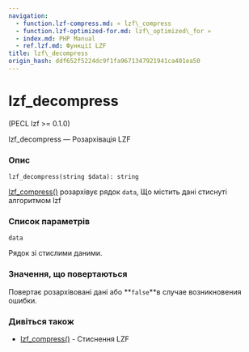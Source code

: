 ```yaml
---
navigation:
  - function.lzf-compress.md: « lzf\_compress
  - function.lzf-optimized-for.md: lzf\_optimized\_for »
  - index.md: PHP Manual
  - ref.lzf.md: Функції LZF
title: lzf\_decompress
origin_hash: ddf652f5224dc9f1fa9671347921941ca401ea50
---
```

# lzf\_decompress

(PECL lzf >= 0.1.0)

lzf\_decompress — Розархівація LZF

### Опис

```methodsynopsis
lzf_decompress(string $data): string
```

[lzf\_compress()](function.lzf-compress.md) розархівує рядок `data`, Що містить дані стиснуті алгоритмом lzf

### Список параметрів

`data`

Рядок зі стислими даними.

### Значення, що повертаються

Повертає розархівовані дані або \*\*`false`\*\*в случае возникновения ошибки.

### Дивіться також

-   [lzf\_compress()](function.lzf-compress.md) \- Стиснення LZF
